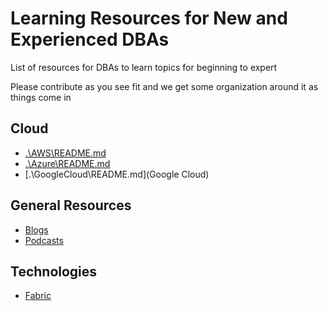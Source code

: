 # Learning Resources for New and Experienced DBAs

List of resources for DBAs to learn topics for beginning to expert

Please contribute as you see fit and we get some organization around it as things come in

## Cloud

* [.\AWS\README.md](AWS)
* [.\Azure\README.md](Azure)
* [.\GoogleCloud\README.md](Google Cloud)

## General Resources

* [Blogs](./blogs.md)
* [Podcasts](./podcasts.md)

## Technologies

* [Fabric](./Fabric.md)
